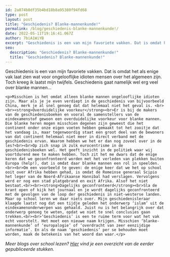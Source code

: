 ```yaml
---
id: 2a074b0df35b4bd18b8a95380f94fd68
type: post
layout: post
title: "Geschiedenis? Blanke-mannenkunde!"
permalink: /blog/geschiedenis-blanke-mannenkunde!/
date: 2022-05-11T19:16:41.067Z
author: 7biA1WiYB
excerpt: "Geschiedenis is een van mijn favoriete vakken. Dat is omdat het als enige vak laat zien wat voor ongelooflijke idioten mensen over het algemeen zijn. Toch kreeg ik laatst mijn twijfels. Geschiedenis gaat namelijk wel erg veel over blanke mannen…   "
seo:
  description: "Geschiedenis? Blanke-mannenkunde!"
  title: "Geschiedenis? Blanke-mannenkunde!"
---
```

Geschiedenis is een van mijn favoriete vakken. Dat is omdat het als enige vak laat zien wat voor ongelooflijke idioten mensen over het algemeen zijn. Toch kreeg ik laatst mijn twijfels. Geschiedenis gaat namelijk wel erg veel over blanke mannen…   

    <p>Misschien is het omdat alleen blanke mannen ongelooflijke idioten zijn. Maar als je je even verdiept in de geschiedenis van bijvoorbeeld China, merk je al snel genoeg dat dat helemaal niet het geval is. <br><br><strong>Overduidelijke voorkeur</strong><br>Er is bij de makers van de geschiedenisboeken en vooral de samenstellers van de eindexamenstof gewoon een overduidelijke voorkeur voor blanke mannen. Die blanke heren mogen misschien degenen zijn geweest die het continent onder onze eigen voeten hebben gemaakt tot het zooitje dat het vandaag is, maar tegenwoordig staat een groot deel van de bewoners van dat continent helemaal niet meer in direct verband met de geschiedenis ervan. Waarom hebben we het er dan nog zoveel over in de les?<br><br>Op zich snap ik zulk eurocentrisme in de geschiedenisboeken wel. Het geeft inzicht in de politiek waar wij voortdurend mee te maken hebben. Toch zit het me dwars dat de enige keren dat we geconfronteerd worden met het verleden van plekken buiten Europa (help!), dat is omdat daar blanke mannen een rol in speelden.<br><br>Om een voorbeeld te geven: de enige keer dat we het op school ooit over Afrika hebben gehad, is omdat de Romeinse generaal Scipio het leger van de Noord-Afrikaanse Hannibal had verslagen. Vervolgens werd er nog een stad platgebrand en exit Afrika. Alsof het niet bestaat.<br><br><strong>Dagelijks geconfronteerd</strong><br>Sla de krant open of kijk het journaal en je wordt dagelijks geconfronteerd met de gevolgen van de loop der geschiedenis in niet-westerse landen. Maar op school leren we daar niets over. Mijn geschiedenisleraar klaagde laatst nog dat een tijdje geleden het onderwerp ‘islam’ uit de eindexamenonderwerpen was gehaald. Juist nu is het belangrijk over dat onderwerp genoeg te weten, opdat we niet te snel conclusies gaan trekken.<br><br>‘Geschiedenis’ is een te ruime term voor wat het vak echt voorstelt. Het moet een nieuwe naam krijgen. Misschien ‘blanke-mannenkunde’ of ‘europalogie’ of ‘overdracht van zeer eenzijdige informatie’. En als de naam ‘geschiedenis’ per se behouden moet worden, maak de betekenis van het woord dan waar.</p>
<p><em>Meer blogs over school lezen? <a href="https://original.sevendays.nl/onderwijsblogs">Hier</a> vind je een overzicht van de eerder gepubliceerde stukken.</em></p>  
